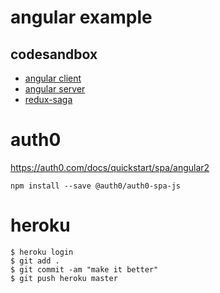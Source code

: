 # angular example

## codesandbox

- [angular client](https://codesandbox.io/s/github/exiahuang/angular-example/tree/master/client)
- [angular server](https://codesandbox.io/s/github/exiahuang/angular-example/tree/master/server)
- [redux-saga](https://codesandbox.io/s/github/redux-saga/redux-saga/tree/master/examples/counter)


# auth0

https://auth0.com/docs/quickstart/spa/angular2

```
npm install --save @auth0/auth0-spa-js
```

# heroku 

```
$ heroku login
$ git add .
$ git commit -am "make it better"
$ git push heroku master
```